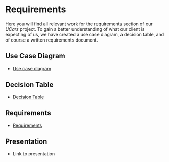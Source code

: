 # Requirements
Here you will find all relevant work for the requirements section of our *UCars* project. To gain a better
understanding of what our client is expecting of us, we have created a use case diagram, a decision table, 
and of course a written requirements document. 

## Use Case Diagram
- [Use case diagram]

[Use case diagram]: <https://github.com/straitonrj/SWE_3313_Project_Team9/blob/main/Requirements/Use%20Case%20Diagram.png>

## Decision Table
- [Decision Table]

[Decision Table]: <https://github.com/straitonrj/SWE_3313_Project_Team9/blob/main/Requirements/Decision%20Table.md>

## Requirements
- [Requirements]

[Requirements]: <https://github.com/straitonrj/SWE_3313_Project_Team9/blob/main/Requirements/Requirements.md>

## Presentation
- Link to presentation
